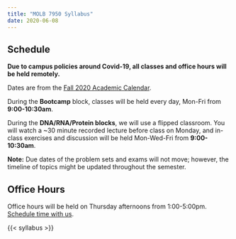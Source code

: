 ```yaml
---
title: "MOLB 7950 Syllabus"
date: 2020-06-08
---
```


## Schedule

**Due to campus policies around Covid-19, all classes and office hours will be
held remotely.**

Dates are from the [Fall 2020 Academic
Calendar](http://www.ucdenver.edu/student-services/resources/Registrar-dev/Documents/AcademicCalendars/AcademicCalendarFall2020.pdf).

During the **Bootcamp** block, classes will be held every day, Mon-Fri from **9:00-10:30am**.

During the **DNA/RNA/Protein blocks**, we will use a flipped classroom. You will watch a ~30 minute recorded lecture before class on Monday,
and in-class exercises and discussion will be held Mon-Wed-Fri from **9:00-10:30am**.

<b>Note:</b> Due dates of the problem sets and exams will not move; however, the timeline of topics might be updated throughout the semester.

## Office Hours

<link href="https://assets.calendly.com/assets/external/widget.css" rel="stylesheet">
<script src="https://assets.calendly.com/assets/external/widget.js" type="text/javascript"></script>

Office hours will be held on Thursday afternoons from 1:00-5:00pm. <a href="" onclick="Calendly.initPopupWidget({url: 'https://calendly.com/molb7950/office-hours'});return false;">Schedule time with us</a>.

<div>

{{< syllabus >}}

</div>
